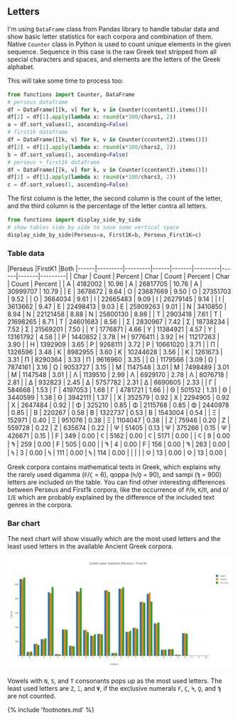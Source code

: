 ## Letters

I'm using `DataFrame` class from Pandas library to handle tabular data
and show basic letter statistics for each corpora and combination of
them. Native `Counter` class in Python is used to count unique elements in
the given sequence. Sequence in this case is the raw Greek text stripped
from all special characters and spaces, and elements are the letters of
the Greek alphabet.

This will take some time to process too:

```python
from functions import Counter, DataFrame
# perseus dataframe
df = DataFrame([[k, v] for k, v in Counter(ccontent1).items()])
df[2] = df[1].apply(lambda x: round(x*100/chars1, 2))
a = df.sort_values(1, ascending=False)
# first1k dataframe
df = DataFrame([[k, v] for k, v in Counter(ccontent2).items()])
df[2] = df[1].apply(lambda x: round(x*100/chars2, 2))
b = df.sort_values(1, ascending=False)
# perseus + first1k dataframe
df = DataFrame([[k, v] for k, v in Counter(ccontent3).items()])
df[2] = df[1].apply(lambda x: round(x*100/chars3, 2))
c = df.sort_values(1, ascending=False)
```

The first column is the letter, the second column is the count of the
letter, and the third column is the percentage of the letter contra all
letters.

```python
from functions import display_side_by_side
# show tables side by side to save some vertical space
display_side_by_side(Perseus=a, First1K=b, Perseus_First1K=c)
```

### Table data

|<td colspan=2>Perseus     |<td colspan=2>FirstK1   |<td colspan=2>Both
|------|---------|---------|------|-------|---------|------|-------|---------|
| Char | Count   | Percent | Char | Count | Percent | Char | Count | Percent |
| Α    | 4182002 | 10.96   | Α | 26817705 | 10.76   | Α | 30999707 | 10.79   |
| Ε    | 3678672 | 9.64    | Ο | 23687669 | 9.50    | Ο | 27351703 | 9.52    |
| Ο    | 3664034 | 9.61    | Ι | 22665483 | 9.09    | Ι | 26279145 | 9.14    |
| Ι    | 3613662 | 9.47    | Ε | 22498413 | 9.03    | Ε | 25909263 | 9.01    |
| Ν    | 3410850 | 8.94    | Ν | 22121458 | 8.88    | Ν | 25800130 | 8.98    |
| Τ    | 2903418 | 7.61    | Τ | 21698265 | 8.71    | Τ | 24601683 | 8.56    |
| Σ    | 2830967 | 7.42    | Σ | 18738234 | 7.52    | Σ | 21569201 | 7.50    |
| Υ    | 1776871 | 4.66    | Υ | 11384921 | 4.57    | Υ | 13161792 | 4.58    |
| Ρ    | 1440852 | 3.78    | Η | 9776411  | 3.92    | Η | 11217263 | 3.90    |
| Η    | 1392909 | 3.65    | Ρ | 9268111  | 3.72    | Ρ | 10661020 | 3.71    |
| Π    | 1326596 | 3.48    | Κ | 8982955  | 3.60    | Κ | 10244628 | 3.56    |
| Κ    | 1261673 | 3.31    | Π | 8290364  | 3.33    | Π | 9616960  | 3.35    |
| Ω    | 1179566 | 3.09    | Ω | 7874161  | 3.16    | Ω | 9053727  | 3.15    |
| Μ    | 1147548 | 3.01    | Μ | 7498489  | 3.01    | Μ | 1147548  | 3.01    |
| Λ    | 1139510 | 2.99    | Λ | 6929170  | 2.78    | Λ | 8076718  | 2.81    |
| Δ    | 932823  | 2.45    | Δ | 5757782  | 2.31    | Δ | 6690605  | 2.33    |
| Γ    | 584668  | 1.53    | Γ | 4197053  | 1.68    | Γ | 4781721  | 1.66    |
| Θ    | 501512  | 1.31    | Θ | 3440599  | 1.38    | Θ | 3942111  | 1.37    |
| Χ    | 352579  | 0.92    | Χ | 2294905  | 0.92    | Χ | 2647484  | 0.92    |
| Φ    | 325210  | 0.85    | Φ | 2115768  | 0.85    | Φ | 2440978  | 0.85    |
| Β    | 220267  | 0.58    | Β | 1322737  | 0.53    | Β | 1543004  | 0.54    |
| Ξ    | 152971  | 0.40    | Ξ | 951076   | 0.38    | Ξ | 1104047  | 0.38    |
| Ζ    | 75946   | 0.20    | Ζ | 559728   | 0.22    | Ζ | 635674   | 0.22    |
| Ψ    | 51405   | 0.13    | Ψ | 375266   | 0.15    | Ψ | 426671   | 0.15    |
| Ϝ    | 349     | 0.00    | Ϛ | 5162     | 0.00    | Ϛ | 5171     | 0.00    |
| Ϛ    | 9       | 0.00    | Ϡ | 259      | 0.00    | Ϝ | 505      | 0.00    |
| Ϡ    | 4       | 0.00    | Ϝ | 156      | 0.00    | Ϡ | 263      | 0.00    |
| Ϟ    | 3       | 0.00    | Ϟ | 111      | 0.00    | Ϟ | 114      | 0.00    |
|      |         |         | Ϙ | 13       | 0.00    | Ϙ | 13       | 0.00    |

Greek corpora contains mathematical texts in Greek, which explains why the
rarely used digamma (`Ϝ`/`Ϛ` = 6), qoppa (`Ϟ`/`Ϙ` = 90), and sampi (`Ϡ` = 900)
letters are included on the table. You can find other interesting differences
between Perseus and First1k corpora, like the occurrence of `Ρ`/`Η`, `K`/`Π`,
and `Ο`/`Ι`/`Ε` which are probably explained by the difference of the included
text genres in the corpora.

### Bar chart

The next chart will show visually which are the most used letters and
the least used letters in the available Ancient Greek corpora.

![Letter statistics](/media/stats.png)

Vowels with `N`, `S`, and `T` consonants pops up as the most used letters. The
least used letters are `Ζ`, `Ξ`, and `Ψ`, if the exclusive numerals `Ϝ`, `Ϛ`,
`Ϟ`, `Ϙ`, and `Ϡ` are not counted.

{% include 'footnotes.md' %}
